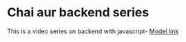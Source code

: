 # Chai aur backend series

This is a video series on backend with javascript-
[Model link](https://app.eraser.io/workspace/YtPqZ...)